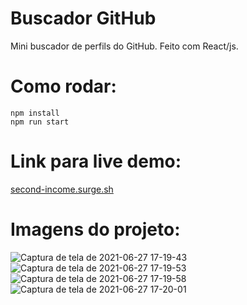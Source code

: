 # Buscador GitHub

Mini buscador de perfils do GitHub. Feito com React/js.

# Como rodar:

```shel
npm install
npm run start
``` 

# Link para live demo:

[second-income.surge.sh](second-income.surge.sh)

# Imagens do projeto:

![Captura de tela de 2021-06-27 17-19-43](https://user-images.githubusercontent.com/81453546/123558370-3b85db00-d76c-11eb-8c77-e3811d3c6eca.png)
![Captura de tela de 2021-06-27 17-19-53](https://user-images.githubusercontent.com/81453546/123558372-3c1e7180-d76c-11eb-9fc3-403e108a59ea.png)
![Captura de tela de 2021-06-27 17-19-58](https://user-images.githubusercontent.com/81453546/123558373-3cb70800-d76c-11eb-8197-648a1fc684e4.png)
![Captura de tela de 2021-06-27 17-20-01](https://user-images.githubusercontent.com/81453546/123558374-3d4f9e80-d76c-11eb-8796-ed459acbbef5.png)


